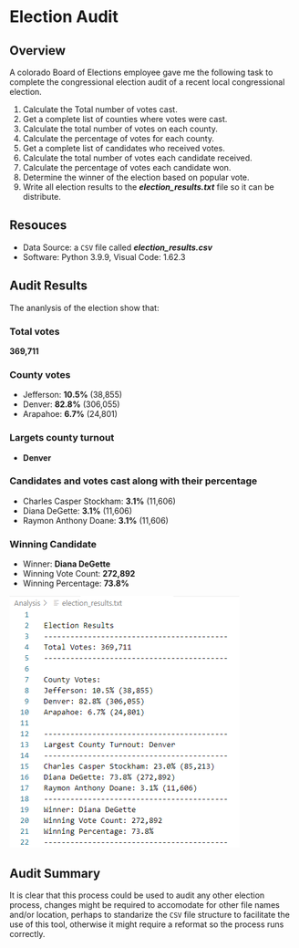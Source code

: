 # Election Audit
## Overview
A colorado Board of Elections employee gave me the following task to complete the congressional election audit of a recent local congressional election.

1. Calculate the Total number of votes cast.
2. Get a complete list of counties where votes were cast.
3. Calculate the total number of votes on each county.
4. Calculate the percentage of votes for each county.
4. Get a complete list of candidates who received votes.
5. Calculate the total number of votes each candidate received.
6. Calculate the percentage of votes each candidate won.
7. Determine the winner of the election based on popular vote.
8. Write all election results to the ***election_results.txt*** file so it can be distribute.

## Resouces
- Data Source: a `CSV` file called ***election_results.csv***
- Software: Python 3.9.9, Visual Code: 1.62.3

## Audit Results
The ananlysis of the election show that:
### Total votes
__369,711__

### County votes
- Jefferson: __10.5%__ (38,855)
- Denver: __82.8%__ (306,055)
- Arapahoe: __6.7%__ (24,801)

### Largets county turnout
- __Denver__

### Candidates and votes cast along with their percentage
- Charles Casper Stockham: __3.1%__ (11,606)
- Diana DeGette: __3.1%__ (11,606)
- Raymon Anthony Doane: __3.1%__ (11,606)

### Winning Candidate
* Winner: __Diana DeGette__
* Winning Vote Count: __272,892__
* Winning Percentage: __73.8%__

![Election Analysis Results](/Resources/Election_Analysis_Results.png)

## Audit Summary
It is clear that this process could be used to audit any other election process, changes might be required to accomodate for other file names and/or location, perhaps to standarize the `CSV` file structure to facilitate the use of this tool, otherwise it might require a reformat so the process runs correctly.

